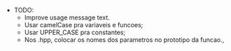 - TODO:
    - Improve usage message text.
    - Usar camelCase pra variaveis e funcoes;
    - Usar UPPER_CASE pra constantes;
    - Nos .hpp, colocar os nomes dos parametros no prototipo da funcao.,
    
